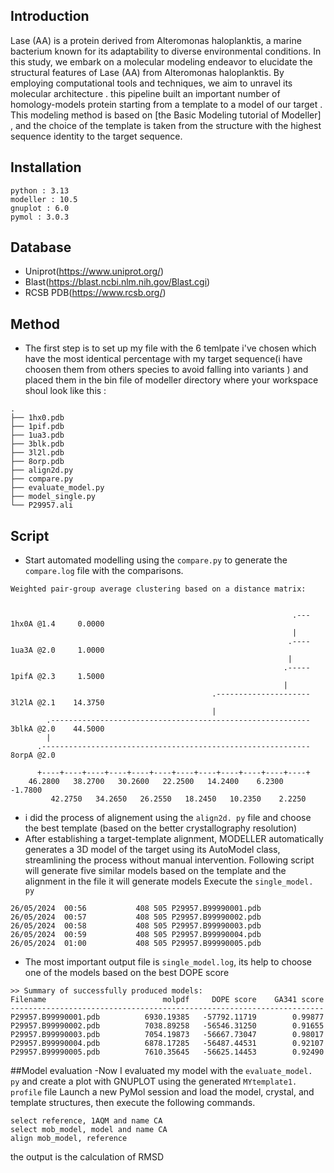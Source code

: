 ## Introduction
Lase (AA) is a protein derived from Alteromonas haloplanktis, a marine bacterium known for its adaptability to diverse environmental conditions. In this study, we embark on a molecular modeling endeavor to elucidate the structural features of Lase (AA) from Alteromonas haloplanktis. By employing computational tools and techniques, we aim to unravel its molecular architecture . this pipeline built an important number of homology-models protein starting from a template to a model of our target . This modeling method is based on [the Basic Modeling tutorial of Modeller] , and the choice of the template is taken from the structure with the highest sequence identity to the target sequence.
## Installation
```
python : 3.13
modeller : 10.5
gnuplot : 6.0
pymol : 3.0.3
```
## Database 
- Uniprot(https://www.uniprot.org/)
- Blast(https://blast.ncbi.nlm.nih.gov/Blast.cgi)
- RCSB PDB(https://www.rcsb.org/)
## Method 
- The first step is to set up my file with the 6 temlpate i've chosen which have the most identical percentage with my target sequence(i have choosen them from others species to avoid falling into variants ) and placed them in the bin file of modeller directory where your workspace shoul look like this :
```
.
├── 1hx0.pdb
├── 1pif.pdb
├── 1ua3.pdb
├── 3blk.pdb
├── 3l2l.pdb
├── 8orp.pdb
├── align2d.py
├── compare.py
├── evaluate_model.py
├── model_single.py
└── P29957.ali
```
## Script 
- Start automated modelling using the `compare.py` to generate the `compare.log` file with the comparisons.
```
Weighted pair-group average clustering based on a distance matrix:


                                                               .--- 1hx0A @1.4     0.0000
                                                               |
                                                              .---- 1ua3A @2.0     1.0000
                                                              |
                                                             .----- 1pifA @2.3     1.5000
                                                             |
                                             .--------------------- 3l2lA @2.1    14.3750
                                             |
        .---------------------------------------------------------- 3blkA @2.0    44.5000
        |
      .------------------------------------------------------------ 8orpA @2.0

      +----+----+----+----+----+----+----+----+----+----+----+----+
    46.2800   38.2700   30.2600   22.2500   14.2400    6.2300   -1.7800
         42.2750   34.2650   26.2550   18.2450   10.2350    2.2250
```
- i did the process of alignement using the `align2d. py` file and choose the best template (based on the  better crystallography resolution)
- After establishing a target-template alignment, MODELLER automatically generates a 3D model of the target using its AutoModel class, streamlining the process without manual intervention.
Following script will generate five similar models based on the template and the alignment in the file it will generate models
Execute the `single_model. py`
```shell
26/05/2024  00:56           408 505 P29957.B99990001.pdb
26/05/2024  00:57           408 505 P29957.B99990002.pdb
26/05/2024  00:58           408 505 P29957.B99990003.pdb
26/05/2024  00:59           408 505 P29957.B99990004.pdb
26/05/2024  01:00           408 505 P29957.B99990005.pdb
```
- The most important output file is `single_model.log`, its help to choose one of the models based on the best DOPE score
```
>> Summary of successfully produced models:
Filename                          molpdf     DOPE score    GA341 score
----------------------------------------------------------------------
P29957.B99990001.pdb          6930.19385   -57792.11719        0.99877
P29957.B99990002.pdb          7038.89258   -56546.31250        0.91655
P29957.B99990003.pdb          7054.19873   -56667.73047        0.98017
P29957.B99990004.pdb          6878.17285   -56487.44531        0.92107
P29957.B99990005.pdb          7610.35645   -56625.14453        0.92490
```
##Model evaluation
-Now I evaluated my model with the `evaluate_model. py` and create a plot with GNUPLOT using the generated `MYtemplate1. profile` file 
Launch a new PyMol session and load the model, crystal, and template structures, then execute the following commands.
```shell
select reference, 1AQM and name CA
select mob_model, model and name CA
align mob_model, reference
```
the output is the calculation of  RMSD
```
